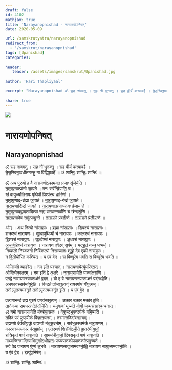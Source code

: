 ```yaml
---
draft: false
id: 4102    
mathjax: true    
title: 'Narayanopnishad - नारायणोपनिषत्'    
date: 2020-05-09    

url: /samskrutyatra/narayanopnishad
redirect_from: 
  - '/samskrut/narayanopnishad'
tags: [Upanishad]    
categories:    
    
header:    
   teaser: /assets/images/samskrut/Upanishad.jpg    
    
author: 'Hari Thapliyaal'    
    
excerpt: "Narayanopnishad ॐ स॒ह ना॑ववतु । स॒ह नौ॑ भुनक्तु । स॒ह वी॒र्यं॑ करवावहै । ते॒ज॒स्विना॒वधी॑तमस्तु॒ मा वि॑द्विषा॒वहै᳚ ॥ ॐ शान्तिः॒ शान्तिः॒ शान्तिः॑ ॥ ॐ अथ पुरुषो ह वै नारायणोऽकामयत प्रजाः सृ॑जेये॒ति । ना॒रा॒य॒णात्प्रा॑णो जा॒यते । मनः सर्वेन्द्रि॑याणि॒ च । खं"
    
share: true    
---
```

![](/assets/images/samskrut/Upanishad.jpg)    
    
# नारायणोपनिषत्    
## Narayanopnishad    
    
ॐ स॒ह ना॑ववतु । स॒ह नौ॑ भुनक्तु । स॒ह वी॒र्यं॑ करवावहै ।    
ते॒ज॒स्विना॒वधी॑तमस्तु॒ मा वि॑द्विषा॒वहै᳚ ॥ ॐ शान्तिः॒ शान्तिः॒ शान्तिः॑ ॥    
    
ॐ अथ पुरुषो ह वै नारायणोऽकामयत प्रजाः सृ॑जेये॒ति ।    
ना॒रा॒य॒णात्प्रा॑णो जा॒यते । मनः सर्वेन्द्रि॑याणि॒ च ।    
खं वायुर्ज्योतिरापः पृथिवी विश्व॑स्य धा॒रिणी ।    
ना॒रा॒य॒णाद्-ब्र॑ह्मा जा॒यते । ना॒रा॒य॒णाद्-रु॑द्रो जा॒यते ।    
ना॒रा॒य॒णादि॑न्द्रो जा॒यते । ना॒रा॒य॒णात्प्रजापतयः प्र॑जाय॒न्ते ।    
ना॒रा॒य॒णाद्द्वादशादित्या रुद्रा वसवस्सर्वाणि च छ॑न्दाग्ं॒सि ।    
ना॒रा॒य॒णादेव समु॑त्पद्य॒न्ते । ना॒रा॒य॒णे प्र॑वर्त॒न्ते । ना॒रा॒य॒णे प्र॑लीय॒न्ते ॥    
    
ओम् । अथ नित्यो ना॑राय॒णः । ब्र॒ह्मा ना॑राय॒णः । शि॒वश्च॑ नाराय॒णः ।    
श॒क्रश्च॑ नाराय॒णः । द्या॒वा॒पृ॒थि॒व्यौ च॑ नाराय॒णः । का॒लश्च॑ नाराय॒णः ।    
दि॒शश्च॑ नाराय॒णः । ऊ॒र्ध्वश्च॑ नाराय॒णः । अ॒धश्च॑ नाराय॒णः ।    
अ॒न्त॒र्ब॒हिश्च॑ नाराय॒णः । नारायण एवे॑दग्ं स॒र्वम् । यद्भू॒तं यच्च॒ भव्यम्᳚ ।    
निष्कलो निरञ्जनो निर्विकल्पो निराख्यातः शुद्धो देव एको॑ नाराय॒णः।    
न द्वि॒तीयो᳚स्ति॒ कश्चि॑त् । य ए॑वं वे॒द । स विष्णुरेव भवति स विष्णुरे॑व भ॒वति ॥    
    
ओमित्य॑ग्रे व्या॒हरेत् । नम इ॑ति प॒श्चात् । ना॒रा॒य॒णायेत्यु॑परि॒ष्टात् ।    
ओमि॑त्येका॒क्षरम् । नम इति॑ द्वे अ॒क्षरे । ना॒रा॒य॒णायेति पञ्चा᳚क्षरा॒णि ।    
एतद्वै नारायणस्याष्टाक्ष॑रं प॒दम् । यो ह वै नारायणस्याष्टाक्षरं पद॑मध्ये॒ति।    
अनपब्रवस्सर्वमा॑युरे॒ति । विन्दते प्रा॑जाप॒त्यग्ं रायस्पोषं॑ गौप॒त्यम् ।    
ततोऽमृतत्वमश्नुते ततोऽमृतत्वमश्नु॑त इ॒ति । य ए॑वं वे॒द ॥    
    
प्रत्यगानन्दं ब्रह्म पुरुषं प्रणव॑स्वरू॒पम् । अकार उकार मका॑र इ॒ति ।    
तानेकधा समभरत्तदेत॑दोमि॒ति । यमुक्त्वा॑ मुच्य॑ते यो॒गी॒ ज॒न्म॒संसा॑रब॒न्धनात् ।    
ॐ नमो नारायणायेति म॑न्त्रोपा॒सकः । वैकुण्ठभुवनलोकं॑ गमि॒ष्यति ।    
तदिदं परं पुण्डरीकं वि॑ज्ञान॒घनम् । तस्मात्तदिदा॑वन्मा॒त्रम् ।    
ब्रह्मण्यो देव॑कीपु॒त्रो॒ ब्रह्मण्यो म॑धुसू॒दनोम् । सर्वभूतस्थमेकं॑ नारा॒यणम् ।    
कारणरूपमकार प॑रब्र॒ह्मोम् । एतदथर्व शिरो॑योऽधी॒ते प्रा॒तर॑धीया॒नो॒    
रात्रिकृतं पापं॑ नाश॒यति । सा॒यम॑धीया॒नो॒ दिवसकृतं पापं॑ नाश॒यति ।    
माध्यन्दिनमादित्याभिमुखो॑ऽधीया॒नः॒ पञ्चपातकोपपातका᳚त्प्रमु॒च्यते ।    
सर्व वेद पारायण पु॑ण्यं ल॒भते । नारायणसायुज्यम॑वाप्नो॒ति॒ नारायण सायुज्यम॑वाप्नो॒ति ।    
य ए॑वं वे॒द । इत्यु॑प॒निष॑त् ॥    
    
ॐ शान्तिः॒ शान्तिः॒ शान्तिः॑ ॥    
    
